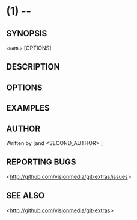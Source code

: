 <NAME>(1) -- <short description>
================================

## SYNOPSIS

`<NAME>` [OPTIONS]

## DESCRIPTION

## OPTIONS

## EXAMPLES

## AUTHOR

Written by <AUTHOR> <EMAIL> [and <SECOND_AUTHOR> <EMAIL>]

## REPORTING BUGS

&lt;<http://github.com/visionmedia/git-extras/issues>&gt;

## SEE ALSO

&lt;<http://github.com/visionmedia/git-extras>&gt;
